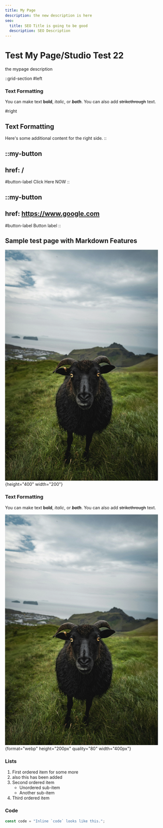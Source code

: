 ```yaml
---
title: My Page
description: the new description is here
seo:
  title: SEO Title is going to be good
  description: SEO Description
---
```


# Test My Page/Studio Test 22

the mypage description

::grid-section
#left
### Text Formatting
You can make text **bold**, *italic*, or ***both***. You can also add ~~strikethrough~~ text.

#right
<h2 class="mt-0 pt-0 mb-0 pb-0 not-prose text-3xl font-bold">Text Formatting</h2>
Here's some additional content for the right side.
::

::my-button
---
href: /
---
#button-label
Click Here NOW
::

::my-button
---
href: https://www.google.com
---
#button-label
Button label
::

## Sample test page with Markdown Features

![Test Image](/karsten-winegeart-1GRm2Kdwykc-unsplash.webp){height="400" width="200"}

### Text Formatting

You can make text **bold**, *italic*, or ***both***. You can also add ~~strikethrough~~ text.

![the alt tag](/karsten-winegeart-1GRm2Kdwykc-unsplash.webp){format="webp" height="200px" quality="80" width="400px"}

### Lists

1. First ordered item for some more
2. also this has been added
3. Second ordered item
   - Unordered sub-item
   - Another sub-item
4. Third ordered item

### Code

```javascript
const code = "Inline `code` looks like this.";
```
